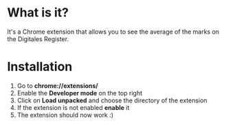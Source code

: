 # What is it?

It's a Chrome extension that allows you to see the average of the marks on the Digitales Register.

# Installation

1. Go to **chrome://extensions/**
2. Enable the **Developer mode** on the top right
3. Click on **Load unpacked** and choose the directory of the extension
4. If the extension is not enabled **enable** it
5. The extension should now work :)

